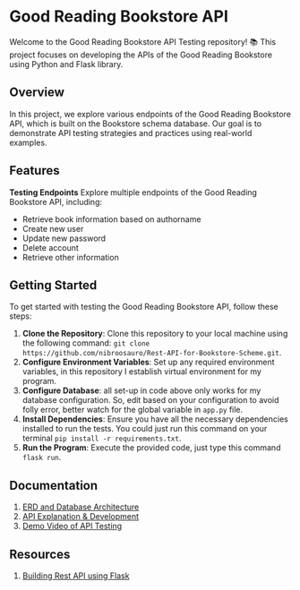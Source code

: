 # Good Reading Bookstore API 

Welcome to the Good Reading Bookstore API Testing repository! 📚 This project focuses on developing the APIs of the Good Reading Bookstore using Python and Flask library.

## Overview

In this project, we explore various endpoints of the Good Reading Bookstore API, which is built on the Bookstore schema database. Our goal is to demonstrate API testing strategies and practices using real-world examples.

## Features

**Testing Endpoints**
Explore multiple endpoints of the Good Reading Bookstore API, including:
  - Retrieve book information based on authorname
  - Create new user
  - Update new password
  - Delete account
  - Retrieve other information

## Getting Started

To get started with testing the Good Reading Bookstore API, follow these steps:
1. **Clone the Repository**: Clone this repository to your local machine using the following command: `git clone https://github.com/nibroosauro/Rest-API-for-Bookstore-Scheme.git`.
2. **Configure Environment Variables**: Set up any required environment variables, in this repository I establish virtual environment for my program.
4. **Configure Database**: all set-up in code above only works for my database configuration. So, edit based on your configuration to avoid folly error, better watch for the global variable in `app.py` file.
4. **Install Dependencies**: Ensure you have all the necessary dependencies installed to run the tests. You could just run this command on your terminal `pip install -r requirements.txt`.
5. **Run the Program**: Execute the provided code, just type this command `flask run`.

## Documentation
1. [ERD and Database Architecture](https://github.com/nibroosauro/Rest-API-for-Bookstore-Scheme/blob/main/Documentation/Report%20of%20Expanding%20Database%20and%20It's%20Architecture.pdf) 
2. [API Explanation & Development](https://github.com/nibroosauro/Rest-API-for-Bookstore-Scheme/blob/main/Report%20of%20Database%20API%20Development.pdf)
3. [Demo Video of API Testing](https://youtu.be/QOtCwTzTo6c?feature=shared)

## Resources 

1. [Building Rest API using Flask](https://youtu.be/DlNIXC9SaF4?feature=shared)

